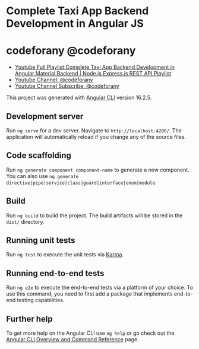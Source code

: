 # Complete Taxi App Backend Development in Angular JS

# codeforany @codeforany

- [Youtube Full Playlist:Complete Taxi App Backend Development in Angular Material Backend | Node.js Express.js REST API Playlist](https://www.youtube.com/playlist?list=PLzcRC7PA0xWS8YNJBmTe4HweSX5lrlYei)
- [Youtube Channel: @codeforany](https://www.youtube.com/channel/UCdQTp9wRK5vAOlEQZf9PHSg)
- [Youtube Channel Subscribe: @codeforany](https://www.youtube.com/channel/UCdQTp9wRK5vAOlEQZf9PHSg?sub_confirmation=1)

This project was generated with [Angular CLI](https://github.com/angular/angular-cli) version 16.2.5.

## Development server

Run `ng serve` for a dev server. Navigate to `http://localhost:4200/`. The application will automatically reload if you change any of the source files.

## Code scaffolding

Run `ng generate component component-name` to generate a new component. You can also use `ng generate directive|pipe|service|class|guard|interface|enum|module`.

## Build

Run `ng build` to build the project. The build artifacts will be stored in the `dist/` directory.

## Running unit tests

Run `ng test` to execute the unit tests via [Karma](https://karma-runner.github.io).

## Running end-to-end tests

Run `ng e2e` to execute the end-to-end tests via a platform of your choice. To use this command, you need to first add a package that implements end-to-end testing capabilities.

## Further help

To get more help on the Angular CLI use `ng help` or go check out the [Angular CLI Overview and Command Reference](https://angular.io/cli) page.
